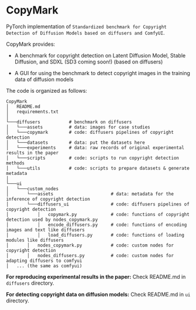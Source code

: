 CopyMark
===================
PyTorch implementation of ``Standardized benchmark for Copyright Detection of Diffusion Models based on diffusers and ComfyUI``.

CopyMark provides:

- A benchmark for copyright detection on Latent Diffusion Model, Stable Diffusion, and SDXL (SD3 coming soon!) (based on diffusers)

- A GUI for using the benchmark to detect copyright images in the training data of diffusion models

The code is organized as follows:

```
CopyMark
│   README.md
│   requirements.txt    
│
└───diffusers           # benchmark on diffusers
│   └───assets          # data: images for case studies
│   └───copymark        # code: diffusers pipelines of copyright detection
│   └───datasets        # data: put the datasets here
│   └───experiments     # data: raw records of original experimental results in the paper
│   └───scripts         # code: scripts to run copyright detection methods
│   └───utils           # code: scripts to prepare datasets & generate metadata
│   
└───ui
│   └───custom_nodes
│       └───assets                      # data: metadata for the inference of copyright detection
│       └───diffusers_ui                # code: diffusers pipelines of copyright detection
│           │   copymark.py             # code: functions of copyright detection used by nodes_copymark.py
│           │   encode_diffusers.py     # code: functions of encoding images and text like diffusers
│           │   load_diffusers.py       # code: functions of loading modules like diffusers
│       │   nodes_copymark.py           # code: custom nodes for copyright detection
│       │   nodes_diffusers.py          # code: custom nodes for adapting diffusers to comfyui
│   ... (the same as comfyui)
```

**For reproducing experimental results in the paper:** Check README.md in `diffusers` directory.

**For detecting copyright data on diffusion models:** Check README.md in `ui` directory.
